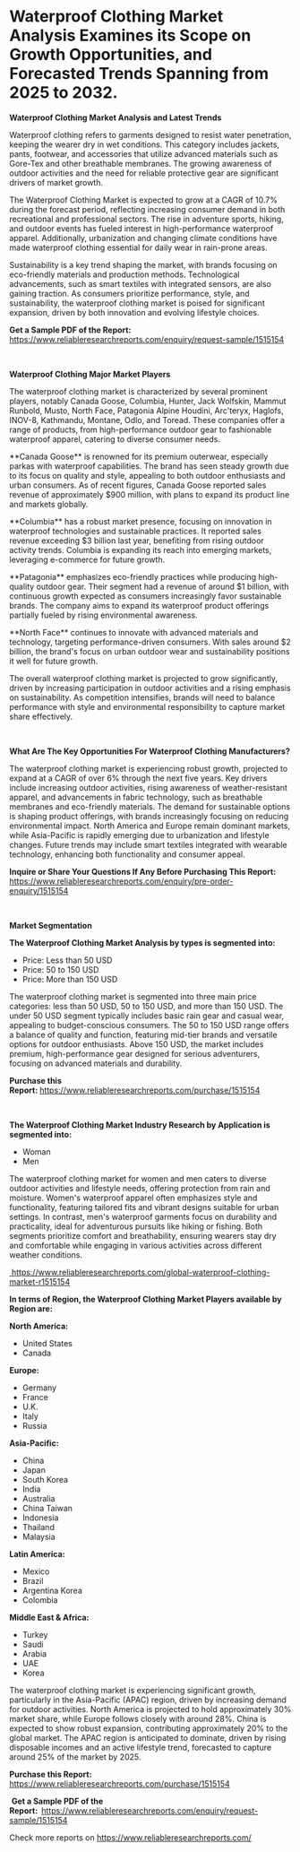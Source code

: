 <p><h1>Waterproof Clothing Market Analysis Examines its Scope on Growth Opportunities, and Forecasted Trends Spanning from 2025 to 2032.</h1></p><p><strong>Waterproof Clothing Market Analysis and Latest Trends</strong></p>
<p><p>Waterproof clothing refers to garments designed to resist water penetration, keeping the wearer dry in wet conditions. This category includes jackets, pants, footwear, and accessories that utilize advanced materials such as Gore-Tex and other breathable membranes. The growing awareness of outdoor activities and the need for reliable protective gear are significant drivers of market growth.</p><p>The Waterproof Clothing Market is expected to grow at a CAGR of 10.7% during the forecast period, reflecting increasing consumer demand in both recreational and professional sectors. The rise in adventure sports, hiking, and outdoor events has fueled interest in high-performance waterproof apparel. Additionally, urbanization and changing climate conditions have made waterproof clothing essential for daily wear in rain-prone areas.</p><p>Sustainability is a key trend shaping the market, with brands focusing on eco-friendly materials and production methods. Technological advancements, such as smart textiles with integrated sensors, are also gaining traction. As consumers prioritize performance, style, and sustainability, the waterproof clothing market is poised for significant expansion, driven by both innovation and evolving lifestyle choices.</p></p>
<p><strong>Get a Sample PDF of the Report:&nbsp;</strong> <a href="https://www.reliableresearchreports.com/enquiry/request-sample/1515154?utm_campaign=2743&utm_medium=2&utm_source=Github&utm_content=ia&utm_term=05042025&utm_id=waterproof-clothing">https://www.reliableresearchreports.com/enquiry/request-sample/1515154</a></p>
<p>&nbsp;</p>
<p><strong>Waterproof Clothing Major Market Players</strong></p>
<p><p>The waterproof clothing market is characterized by several prominent players, notably Canada Goose, Columbia, Hunter, Jack Wolfskin, Mammut Runbold, Musto, North Face, Patagonia Alpine Houdini, Arc'teryx, Haglofs, INOV-8, Kathmandu, Montane, Odlo, and Toread. These companies offer a range of products, from high-performance outdoor gear to fashionable waterproof apparel, catering to diverse consumer needs.</p><p>**Canada Goose** is renowned for its premium outerwear, especially parkas with waterproof capabilities. The brand has seen steady growth due to its focus on quality and style, appealing to both outdoor enthusiasts and urban consumers. As of recent figures, Canada Goose reported sales revenue of approximately $900 million, with plans to expand its product line and markets globally.</p><p>**Columbia** has a robust market presence, focusing on innovation in waterproof technologies and sustainable practices. It reported sales revenue exceeding $3 billion last year, benefiting from rising outdoor activity trends. Columbia is expanding its reach into emerging markets, leveraging e-commerce for future growth.</p><p>**Patagonia** emphasizes eco-friendly practices while producing high-quality outdoor gear. Their segment had a revenue of around $1 billion, with continuous growth expected as consumers increasingly favor sustainable brands. The company aims to expand its waterproof product offerings partially fueled by rising environmental awareness.</p><p>**North Face** continues to innovate with advanced materials and technology, targeting performance-driven consumers. With sales around $2 billion, the brand's focus on urban outdoor wear and sustainability positions it well for future growth.</p><p>The overall waterproof clothing market is projected to grow significantly, driven by increasing participation in outdoor activities and a rising emphasis on sustainability. As competition intensifies, brands will need to balance performance with style and environmental responsibility to capture market share effectively.</p></p>
<p>&nbsp;</p>
<p><strong>What Are The Key Opportunities For Waterproof Clothing Manufacturers?</strong></p>
<p><p>The waterproof clothing market is experiencing robust growth, projected to expand at a CAGR of over 6% through the next five years. Key drivers include increasing outdoor activities, rising awareness of weather-resistant apparel, and advancements in fabric technology, such as breathable membranes and eco-friendly materials. The demand for sustainable options is shaping product offerings, with brands increasingly focusing on reducing environmental impact. North America and Europe remain dominant markets, while Asia-Pacific is rapidly emerging due to urbanization and lifestyle changes. Future trends may include smart textiles integrated with wearable technology, enhancing both functionality and consumer appeal.</p></p>
<p><strong>Inquire or Share Your Questions If Any Before Purchasing This Report:</strong> <a href="https://www.reliableresearchreports.com/enquiry/pre-order-enquiry/1515154?utm_campaign=2743&utm_medium=2&utm_source=Github&utm_content=ia&utm_term=05042025&utm_id=waterproof-clothing">https://www.reliableresearchreports.com/enquiry/pre-order-enquiry/1515154</a></p>
<p>&nbsp;</p>
<p><strong>Market Segmentation</strong></p>
<p><strong>The Waterproof Clothing Market Analysis by types is segmented into:</strong></p>
<p><ul><li>Price: Less than 50 USD</li><li>Price: 50 to 150 USD</li><li>Price: More than 150 USD</li></ul></p>
<p><p>The waterproof clothing market is segmented into three main price categories: less than 50 USD, 50 to 150 USD, and more than 150 USD. The under 50 USD segment typically includes basic rain gear and casual wear, appealing to budget-conscious consumers. The 50 to 150 USD range offers a balance of quality and function, featuring mid-tier brands and versatile options for outdoor enthusiasts. Above 150 USD, the market includes premium, high-performance gear designed for serious adventurers, focusing on advanced materials and durability.</p></p>
<p><strong>Purchase this Report:&nbsp;</strong><a href="https://www.reliableresearchreports.com/purchase/1515154?utm_campaign=2743&utm_medium=2&utm_source=Github&utm_content=ia&utm_term=05042025&utm_id=waterproof-clothing">https://www.reliableresearchreports.com/purchase/1515154</a></p>
<p>&nbsp;</p>
<p><strong>The Waterproof Clothing Market Industry Research by Application is segmented into:</strong></p>
<p><ul><li>Woman</li><li>Men</li></ul></p>
<p><p>The waterproof clothing market for women and men caters to diverse outdoor activities and lifestyle needs, offering protection from rain and moisture. Women's waterproof apparel often emphasizes style and functionality, featuring tailored fits and vibrant designs suitable for urban settings. In contrast, men's waterproof garments focus on durability and practicality, ideal for adventurous pursuits like hiking or fishing. Both segments prioritize comfort and breathability, ensuring wearers stay dry and comfortable while engaging in various activities across different weather conditions.</p></p>
<p><a href="https://www.reliableresearchreports.com/global-waterproof-clothing-market-r1515154?utm_campaign=2743&utm_medium=2&utm_source=Github&utm_content=ia&utm_term=05042025&utm_id=waterproof-clothing">&nbsp;https://www.reliableresearchreports.com/global-waterproof-clothing-market-r1515154</a></p>
<p><strong>In terms of Region, the Waterproof Clothing Market Players available by Region are:</strong></p>
<p>
    <p> <strong> North America: </strong>
        <ul>
            <li>United States</li>
            <li>Canada</li>
        </ul>
        </p> 
    <p> <strong> Europe: </strong>
        <ul>
            <li>Germany</li>
            <li>France</li>
            <li>U.K.</li>
            <li>Italy</li>
            <li>Russia</li>
        </ul>
        </p> 
    <p> <strong> Asia-Pacific: </strong>
        <ul>
            <li>China</li>
            <li>Japan</li>
            <li>South Korea</li>
            <li>India</li>
            <li>Australia</li>
            <li>China Taiwan</li>
            <li>Indonesia</li>
            <li>Thailand</li>
            <li>Malaysia</li>
        </ul>
        </p> 
    <p> <strong> Latin America: </strong>
        <ul>
            <li>Mexico</li>
            <li>Brazil</li>
            <li>Argentina Korea</li>
            <li>Colombia</li>
        </ul>
        </p> 
    <p> <strong> Middle East & Africa: </strong>
        <ul>
            <li>Turkey</li>
            <li>Saudi</li>
            <li>Arabia</li>
            <li>UAE</li>
            <li>Korea</li>
        </ul>
    </p>
    </p>
<p><p>The waterproof clothing market is experiencing significant growth, particularly in the Asia-Pacific (APAC) region, driven by increasing demand for outdoor activities. North America is projected to hold approximately 30% market share, while Europe follows closely with around 28%. China is expected to show robust expansion, contributing approximately 20% to the global market. The APAC region is anticipated to dominate, driven by rising disposable incomes and an active lifestyle trend, forecasted to capture around 25% of the market by 2025.</p></p>
<p><strong>Purchase this Report: </strong><a href="https://www.reliableresearchreports.com/purchase/1515154?utm_campaign=2743&utm_medium=2&utm_source=Github&utm_content=ia&utm_term=05042025&utm_id=waterproof-clothing">https://www.reliableresearchreports.com/purchase/1515154</a></p>
<p>&nbsp;<strong>Get a Sample PDF of the Report:&nbsp;&nbsp;</strong><a href="https://www.reliableresearchreports.com/enquiry/request-sample/1515154?utm_campaign=2743&utm_medium=2&utm_source=Github&utm_content=ia&utm_term=05042025&utm_id=waterproof-clothing">https://www.reliableresearchreports.com/enquiry/request-sample/1515154</a></p>
<p><strong></strong></p>
<p>Check more reports on <a href="https://www.reliableresearchreports.com/?utm_campaign=2743&utm_medium=2&utm_source=Github&utm_content=ia&utm_term=05042025&utm_id=waterproof-clothing">https://www.reliableresearchreports.com/</a></p>
